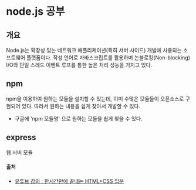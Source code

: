 # node.js 공부

## 개요

Node.js는 확장성 있는 네트워크 애플리케이션(특히 서버 사이드) 개발에 사용되는 소프트웨어 플랫폼이다. 작성 언어로 자바스크립트를 활용하며 논블로킹(Non-blocking) I/O와 단일 스레드 이벤트 루프를 통한 높은 처리 성능을 가지고 있다.

## npm

npm을 이용하여 원하는 모듈을 설치할 수 있는데, 이미 수많은 모듈들이 오픈소스로 구현되어 있다. 따라서 원하는 내용을 쉽게 찾아서 개발할 수 있다.

- 구글에 'npm 모듈명' 으로 원하는 모듈을 쉽게 찾을 수 있다.

## express

웹 서버 모듈

#### 출처

- [유튜브 강의 : 한시간만에 끝내는 HTML+CSS 입문](https://www.youtube.com/watch?v=toLDNN4FQv0)